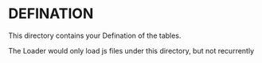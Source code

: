 # DEFINATION

This directory contains your Defination of the tables.

The Loader would only load js files under this directory, but not recurrently